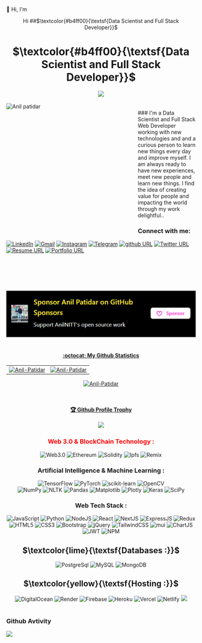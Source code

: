 👋 Hi, I'm 
<div align="center">

Hi  ##$\textcolor{#b4ff00}{\textsf{Data Scientist and Full Stack Developer}}$ 

</div>

<div align="center">

# $\textcolor{#b4ff00}{\textsf{Data Scientist and Full Stack Developer}}$ 

</div>

<div align="center">
            
  ![](https://komarev.com/ghpvc/?username=AnilNITT)
          
</div>
<img src="https://raw.githubusercontent.com/AnilNITT/AnilNITT/master/image/IMG_20220914_140541_163-modified.png" alt="Anil patidar" align="left" width="350" height="350" />  
<br>
### I'm a Data Scientist and Full Stack Web Developer working with new technologies and and a curious person to learn new things every day and improve myself. I am always ready to have new experiences, meet new people and learn new things. I find the idea of creating value for people and impacting the world through my work delightful..
        
<h3 align="left">Connect with me:</h3>
<div align="left"> 
  <a href="#" target="_blank"><img alt="LinkedIn" src="https://img.shields.io/badge/linkedin-%230077B5.svg?style=for-the-badge&logo=linkedin&logoColor=white"/></a>
  <a href="mailto:patidaranil0791@gmail.com" target="_blank"><img alt="Gmail" src="https://img.shields.io/badge/Gmail-D14836?style=for-the-badge&logo=gmail&logoColor=white"/></a>
   <a href="https://www.instagram.com/Anil_nitt_official/" target="_blank"><img alt="Instagram" src="https://img.shields.io/badge/Instagram-E4405F?style=for-the-badge&logo=instagram&logoColor=white"/></a>
  <a href="https://t.me/Anil_NIT_TRICHY" target="_blank"><img alt="Telegram" src="https://img.shields.io/badge/Telegram-2CA5E0?style=for-the-badge&logo=telegram&logoColor=white" /></a>
   <a href="https://github.com/AnilNITT" target="_blank"><img alt="github URL" src="https://img.shields.io/badge/Github-orange?style=for-the-badge&logo=github&logoColor=white" ></a>
  <a href="https://twitter.com/anil_nitt" target="_blank"><img alt="Twitter URL" src="https://img.shields.io/badge/Twitter-blue?style=for-the-badge&logo=twitter&logoColor=white" ></a>
<a href="#" target="_blank"><img alt="Resume URL" src="https://img.shields.io/badge/Resume-brightgreen?style=for-the-badge&logo=resume&logoColor=white"></a>
   <a href="https://github.com/AnilNITT" target="_blank"><img alt="Portfolio URL" src="https://img.shields.io/badge/portfolio-bluevoilet?style=for-the-badge&logo=portfolio&logoColor=white"></a>
  </p>
</div>
    
<br>
<br>
<br>
<br>
<br> 
<div align="center">
  <a href="https://github.com/sponsors/AnilNITT" target="_blank"><img alt="Sponsor"src="https://raw.githubusercontent.com/AnilNITT/AnilNITT/master/image/sponsor.png"/>
</div>
<br>

         
<div align="center">
     
#### :octocat: My Github Statistics
     
</div>
<table>
  <tr>
    <td><img src="https://github-readme-stats.vercel.app/api?username=AnilNITT&theme=chartreuse-dark&show_icons=true" alt="Anil-Patidar" height="300" width="700"/></td>
    <td><img src="https://github-readme-stats.vercel.app/api/top-langs/?username=AnilNITT&hide_langs_below=5&theme=chartreuse-dark" alt="Anil-Patidar"/></td>
  </tr>
</table>

<div align="center">
<p><img align="center" src="https://github-readme-streak-stats.herokuapp.com?user=AnilNITT&date_format=j%20M%5B%20Y%5D&ring=FF3922&fire=FF0000&currStreakLabel=00FF2B&background=000000&stroke=EDFF00&currStreakNum=00FFCD&sideNums=00FF2B&sideLabels=DDDDDD&dates=DDDDDD" alt="Anil-Patidar" /></p>
</div>
<br>


<div align="center" >
  <h4>🏆 Github Profile Trophy</h4>
  <a href="https://github.com/ryo-ma/github-profile-trophy">
    <img src="https://github-profile-trophy.vercel.app/?username=AnilNITT&theme=buddhism&row=1&column=7"/>
  </a>
</div>


<h3 align="center" color="#89ff00" style="color:red">Web 3.0 & BlockChain Technology :</h3>
<div align="center">
  <img alt="Web3.0" src="https://img.shields.io/badge/web3.0-FF3E00?style=for-the-badge&logo=web3.js&logoColor=white"/>
  <img alt="Ethereum" src="https://img.shields.io/badge/Ethereum-000000?style=for-the-badge&logo=ethereum&logoColor=white" />
  <img alt="Solidity" src="https://img.shields.io/badge/Solidity-e6e6e6?style=for-the-badge&logo=solidity&logoColor=black"/>
  <img alt="Ipfs" src="https://img.shields.io/badge/ipfs-00FFFF?style=for-the-badge&logo=ipfs&logoColor=black" />
  <img alt="Remix" src="https://img.shields.io/badge/remix-000000?style=for-the-badge&logo=Remix&logoColor=white" />
</div>

 
<h3 align="center">Artificial Intelligence & Machine Learning :</h3>
<div align="center">
  <img alt="TensorFlow" src="https://img.shields.io/badge/TensorFlow-%23FF6F00.svg?style=for-the-badge&logo=TensorFlow&logoColor=white"/>
  <img alt="PyTorch" src="https://img.shields.io/badge/pytorch-orange?style=for-the-badge&logo=pytorch&logoColor=black" />
  <img alt="scikit-learn" src="https://img.shields.io/badge/scikit--learn-%23F7931E.svg?style=for-the-badge&logo=scikit-learn&logoColor=white"/>
  <img alt="OpenCV" src="https://img.shields.io/badge/opencv-black?style=for-the-badge&logo=opencv&logoColor=white" /><br>
  <img alt="NumPy" src="https://img.shields.io/badge/numpy-%23013243.svg?style=for-the-badge&logo=numpy&logoColor=white"/>
  <img alt="NLTK" src="https://img.shields.io/badge/nltk-black?style=for-the-badge&logo=tool&logoColor=white" />
  <img alt="Pandas" src="https://img.shields.io/badge/pandas-%23150458.svg?style=for-the-badge&logo=pandas&logoColor=white"/>
  <img alt="Matplotlib" src="https://img.shields.io/badge/Matplotlib-black?style=for-the-badge&logo=Matplotlib&logoColor=white"/>
  <img alt="Plotly" src="https://img.shields.io/badge/Plotly-%233F4F75.svg?style=for-the-badge&logo=plotly&logoColor=white"/>
  <img alt="Keras" src="https://img.shields.io/badge/Keras-%23D00000.svg?style=for-the-badge&logo=Keras&logoColor=white"/>
  <img alt="SciPy" src="https://img.shields.io/badge/SciPy-%230C55A5.svg?style=for-the-badge&logo=scipy&logoColor=%white"/>
  <br>
</div> 

<h3 align="center">Web Tech Stack :</h3>
<div align="center">
<img alt="JavaScript" src="https://img.shields.io/badge/JavaScript-F7DF1E?style=for-the-badge&logo=javascript&logoColor=black"/> 
<img alt="Python" src="https://img.shields.io/badge/Python-4285F4?style=for-the-badge&logo=python&logoColor=white"/>
<img alt="NodeJS" src="https://img.shields.io/badge/node.js-%23dff98.svg?style=for-the-badge&logo=node.js&logoColor=black"/>
<img alt="React" src="https://img.shields.io/badge/react.js-00FFFF?style=for-the-badge&logo=react&logoColor=black"/>
<img alt="NextJS" src="https://img.shields.io/badge/next.js-000000?style=for-the-badge&logo=nextdotjs&logoColor=white"/>
<img alt="ExpressJS" src="https://img.shields.io/badge/express.js%20-%23404d59.svg?&style=for-the-badge&logo=express&logoColor=white"/>
<img alt="Redux" src="https://img.shields.io/badge/Redux%20-%23dff98.svg?&style=for-the-badge&logo=redux&logoColor=white"/><br>
<img alt="HTML5" src="https://img.shields.io/badge/html5-%23E34F26.svg?style=for-the-badge&logo=html5&logoColor=white"/>
<img alt="CSS3" src="https://img.shields.io/badge/css3-%231572B6.svg?style=for-the-badge&logo=css3&logoColor=white"/> 
<img alt="Bootstrap" src="https://img.shields.io/badge/bootstrap-%23563D7C.svg?style=for-the-badge&logo=bootstrap&logoColor=white"/>
<img alt="jQuery" src="https://img.shields.io/badge/jquery-%230769AD.svg?style=for-the-badge&logo=jquery&logoColor=white"/>
<img alt="TailwindCSS" src="https://img.shields.io/badge/Tailwind_CSS-38B2AC?style=for-the-badge&logo=tailwind-css&logoColor=white"/>
<img alt="mui" src="https://img.shields.io/badge/Material%20UI-007FFF?style=for-the-badge&logo=mui&logoColor=white"/>
<img alt="ChartJS" src="https://img.shields.io/badge/chart.js-F5788D.svg?style=for-the-badge&logo=chart.js&logoColor=white"/>
<img alt="JWT" src="https://img.shields.io/badge/JWT-black?style=for-the-badge&logo=JSON%20web%20tokens"/>
<img alt="NPM" src="https://img.shields.io/badge/NPM-%23000000.svg?style=for-the-badge&logo=npm&logoColor=white"/>
<br>
</div>

<div align="center">

## $\textcolor{lime}{\textsf{Databases :}}$ 

</div>
<div align="center">
  <img alt="PostgreSql" src="https://img.shields.io/badge/postgresql-4EA94B?style=for-the-badge&logo=postgresql&logoColor=white&color=blue" />
  <img alt="MySQL" src="https://img.shields.io/badge/mysql-%2300f.svg?style=for-the-badge&logo=mysql&logoColor=white"/>
  <img alt="MongoDB" src ="https://img.shields.io/badge/MongoDB-%23dff98.svg?style=for-the-badge&logo=mongodb&logoColor=white"/>
</div>


<div align="center">

## $\textcolor{yellow}{\textsf{Hosting :}}$ 

</div>
<div align="center">
  <img alt="DigitalOcean" src="https://img.shields.io/badge/DigitalOcean-%230167ff.svg?style=for-the-badge&logo=digitalOcean&logoColor=white"/>
  <img alt="Render" src="https://img.shields.io/badge/render-%2300f.svg?style=for-the-badge&logo=render&logoColor=aqua" />
  <img alt="Firebase" src="https://img.shields.io/badge/firebase-%23FF6F00.svg?style=for-the-badge&logo=firebase&logoColor=white"/>
  <img alt="Heroku" src="https://img.shields.io/badge/heroku-%23430098.svg?style=for-the-badge&logo=heroku&logoColor=white"/>
  <img alt="Vercel" src="https://img.shields.io/badge/Vercel-000000?style=for-the-badge&logo=vercel&logoColor=white"/>
  <img alt="Netlify" src="https://img.shields.io/badge/Netlify-00C7B7?style=for-the-badge&logo=netlify&logoColor=white"/>
  <img src="https://img.shields.io/badge/github%20-%23F05033.svg?&style=for-the-badge&logo=github&logoColor=white"/>
</div><br/>


<h3 align="left">Github Avtivity</h3>

![](https://github-readme-activity-graph.cyclic.app/graph?username=AnilNITT&theme=chartreuse-dark&area=true)
  
  
  
<!-- <img src="https://img.shields.io/badge/javascript%20-%8a6d3b.svg?&style=for-the-badge&logo=javascript&logoColor=%23F7DF1E"/>
<img src="https://img.shields.io/badge/travisci%20-%232B2F33.svg?&style=for-the-badge&logo=travis&logoColor=white"/>
[![Author: Anil Patidar](https://img.shields.io/badge/I'm-Anil%20Patidar-brightgreen)](https://www.linkedin.com/in/anilnitt/)


### Connect with me:
<p>
<a href="https://github.com/AnilNITT" target="_blank"><img alt="Portfolio URL" src="https://img.shields.io/twitter/url?label=Portfolio%20URL&logo=heroku&style=social&url=https%3A%2F%2Fram" height="25"></a> 
<a href="https://github.com/AnilNITT" target="_blank"><img alt="github URL" src="https://img.shields.io/twitter/url?label=Anil%20Patidar&logo=github&logoColor=red&style=social&url=https%3A%2F%2Fgithub.com" height="25"></a>
<a href="mailto:patidaranil0791@gmail.com" target="_blank"><img alt="Mailto" src="https://img.shields.io/twitter/url?label=E-mail&logo=gmail&style=social&url=https%3A%2F%2Fram" height="25"></a>
<a href="https://www.linkedin.com/in/anilnitt/" target="_blank"><img alt="Linkedin URL" src="https://img.shields.io/twitter/url?label=Anil%20Patidar&logo=Linkedin&style=social&url=https://www.linkedin.com/in/anilnitt/" height="25">
<a href="https://twitter.com/anil_nitt" target="_blank"><img alt="Twitter URL" src="https://img.shields.io/twitter/url?label=Find-Me&logo=twitter&style=social&url=https%3A%2F%2Ftwitter.com" height="25"></a>
<a href="https://www.linkedin.com/in/anilnitt/" target="_blank"><img alt="Resume URL" src="https://img.shields.io/twitter/url?label=Resume.pdf&logo=r&logoColor=green&style=social&url=https%3A%2F%2Fgithub.com" height="25"></a></p><br>




<img src="https://img.shields.io/badge/webpack%20-%238DD6F9.svg?&style=for-the-badge&logo=webpack&logoColor=black" />
<img src="https://img.shields.io/badge/heroku%20-%23430098.svg?&style=for-the-badge&logo=heroku&logoColor=white"/>
<img src="https://img.shields.io/badge/html5%20-%23E34F26.svg?&style=for-the-badge&logo=html5&logoColor=white"/> 
<img src="https://img.shields.io/badge/css3%20-%231572B6.svg?&style=for-the-badge&logo=css3&logoColor=white"/> 
<img alt="JavaScript" src="https://img.shields.io/badge/javascript-%23323330.svg?style=for-the-badge&logo=javascript&logoColor=%23F7DF1E"/> 
<img src="https://img.shields.io/badge/jquery%20-%230769AD.svg?&style=for-the-badge&logo=jquery&logoColor=white"/> 
<img src="https://img.shields.io/badge/bootstrap%20-%23563D7C.svg?&style=for-the-badge&logo=bootstrap&logoColor=white"/>
![](https://img.shields.io/badge/JavaScript-F7DF1E?style=for-the-badge&logo=javascript&logoColor=black)
<img alt="Python" src="https://img.shields.io/badge/python-%2314354C.svg?style=for-the-badge&logo=python&logoColor=white"/>
![](https://img.shields.io/badge/Python-4285F4?style=for-the-badge&logo=python&logoColor=white)
<img src="https://img.shields.io/badge/express.js%20-%23404d59.svg?&style=for-the-badge"/> 
<img src ="https://img.shields.io/badge/MongoDB-%234ea94b.svg?&style=for-the-badge&logo=mongodb&logoColor=white"/>
<img src="https://img.shields.io/badge/mysql-%231572B6.svg?&style=for-the-badge&logo=mysql&logoColor=white">
<img src="https://img.shields.io/badge/react%20-%2320232a.svg?&style=for-the-badge&logo=react&logoColor=%2361DAFB"/>
<img src="https://img.shields.io/badge/node.js%20-%2343853D.svg?&style=for-the-badge&logo=node.js&logoColor=white"/>
![Next JS](https://img.shields.io/badge/Next-black?style=for-the-badge&logo=next.js&logoColor=white)
![Netlify](https://img.shields.io/badge/netlify-%23000000.svg?style=for-the-badge&logo=netlify&logoColor=#00C7B7)
![Vercel](https://img.shields.io/badge/vercel-%23000000.svg?style=for-the-badge&logo=vercel&logoColor=white)
![](https://img.shields.io/badge/Material--UI-0081CB?style=for-the-badge&logo=material-ui&logoColor=white)
<img src="https://img.shields.io/badge/markdown-%23000000.svg?&style=for-the-badge&logo=markdown&logoColor=white"/>
![](https://img.shields.io/badge/vscode-gray?style=for-the-badge&logo=visualstudiocode&logoColor=508cfa)
![Chart.js](https://img.shields.io/badge/chart.js-F5788D.svg?style=for-the-badge&logo=chart.js&logoColor=white)
![JWT](https://img.shields.io/badge/JWT-black?style=for-the-badge&logo=JSON%20web%20tokens)
<img src="https://img.shields.io/badge/handlebars%20-%2302569B.svg?&style=for-the-badge&logo=handlebar&logoColor=white"/>
<img src="https://img.shields.io/badge/github%20-%23121011.svg?&style=for-the-badge&logo=github&logoColor=white"/>

$\color{green}{test}$



-->

